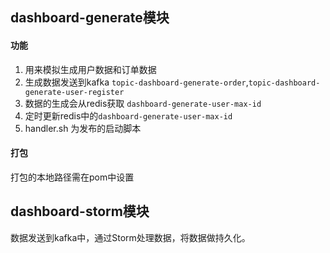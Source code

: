 ## dashboard-generate模块
#### 功能
1. 用来模拟生成用户数据和订单数据
2. 生成数据发送到kafka `topic-dashboard-generate-order`,`topic-dashboard-generate-user-register`
3. 数据的生成会从redis获取 `dashboard-generate-user-max-id`
4. 定时更新redis中的`dashboard-generate-user-max-id`
5. handler.sh 为发布的启动脚本

#### 打包
打包的本地路径需在pom中设置

## dashboard-storm模块
数据发送到kafka中，通过Storm处理数据，将数据做持久化。





